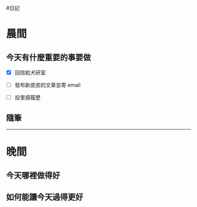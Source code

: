 #日記 
# 晨間

## 今天有什麼重要的事要做
- [x] 回信給犬研室
- [ ] 發布新皮皮的文章並寄 email
- [ ] 投里揚履歷


## 隨筆

---

# 晚間

## 今天哪裡做得好

## 如何能讓今天過得更好